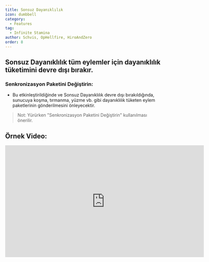 ```yaml
---
title: Sonsuz Dayanıklılık
icon: dumbbell
category:
  - Features
tag:
  - Infinite Stamina
author: Schvis, OpHellfire, HiroAndZero
order: 8
---
```


## Sonsuz Dayanıklılık tüm eylemler için dayanıklılık tüketimini devre dışı bırakır.
### Senkronizasyon Paketini Değiştirin:
- Bu etkinleştirildiğinde ve Sonsuz Dayanıklılık devre dışı bırakıldığında, sunucuya koşma, tırmanma, yüzme vb. gibi dayanıklılık tüketen eylem paketlerinin gönderilmesini önleyecektir.
> Not: Yürürken "Senkronizasyon Paketini Değiştirin" kullanılması önerilir.

## Örnek Video:

<div class="iframe-container"><iframe width="640" height="360" src="https://www.youtube.com/embed/NZhfaMOLuY0?list=PL5eI1Tb64p56g27qfYk7VuFTz4FK6YrKa" title="Korepi - Infinite Stamina" frameborder="0" allow="accelerometer; autoplay; clipboard-write; encrypted-media; gyroscope; picture-in-picture; web-share" allowfullscreen></iframe></div>
